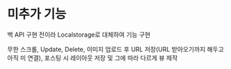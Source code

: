 # 미추가 기능

백 API 구현 전이라 Localstorage로 대체하여 기능 구현

무한 스크롤, Update, Delete, 이미지 업로드 후 URL 저장(URL 받아오기까지 해두고 아직 미 연결), 포스팅 시 레이아웃 저장 및 그에 따라 다르게 뷰 제작
